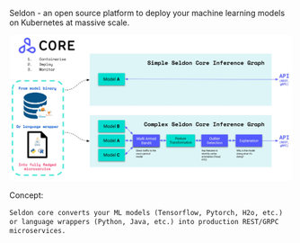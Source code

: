 Seldon - an open source platform to deploy your machine learning models on Kubernetes at massive scale.


![Architeture](images/seldon-core-high-level.jpg)


Concept:

    Seldon core converts your ML models (Tensorflow, Pytorch, H2o, etc.) or language wrappers (Python, Java, etc.) into production REST/GRPC microservices.